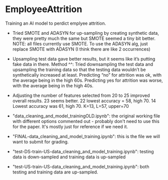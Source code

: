 # EmployeeAttrition
Training an AI model to perdict emplyee attrition.

-	Tried SMOTE and ADASYN for up-sampling by creating synthetic data, they were pretty much the same but SMOTE seemed a tiny bit better. NOTE: all files currently use SMOTE.  To use the ADASYN alg, just replace SMOTE with ADASYN (I think there are like 2 occurrences)
-	Upsampling test data gave better results, but it seems like it’s putting fake data in there. 
Method ^^: Tried downsampling the test data and upsampling the training data so that the testing data wouldn’t be synthetically increased at least.  Predicting “no” for attrition was ok, with the average being in the high 60s.  Predicting yes for attrition was worse, with the average being in the high 40s.
-	Adjusting the number of features selected from 20 to 25 improved overall results. 23 seems better.  22 lowest accuracy = 58, high 70. 14 Lowest accuracy was 61, high 70. K=13, L=57, upper=70

- "data_cleaning_and_model_trainingOLD.ipynb": the original working file with different options commented out - probably don't need to use this for the paper. It's mostly just for reference if we need it.
- "FINAL-data_cleaning_and_model_training.ipynb": this is the file we will want to submit for grading.
- "test-DS-train-US-data_cleaning_and_model_training.ipynb": testing data is down-sampled and training data is up-sampled
- "test-US-train-US-data_cleaning_and_model_training.ipynb": both testing and training data are up-sampled.
